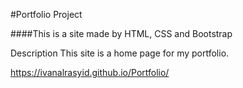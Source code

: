 #Portfolio Project

####This is a site made by HTML, CSS and Bootstrap



Description
This site is a home page for my portfolio.


https://ivanalrasyid.github.io/Portfolio/
